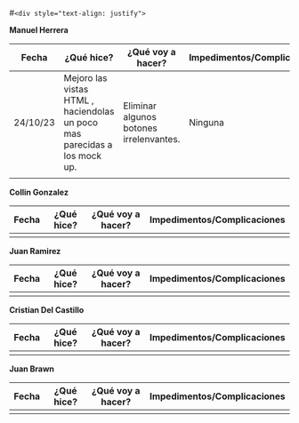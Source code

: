 #`<div style="text-align: justify">`

**Manuel Herrera**

| Fecha    | ¿Qué hice?                                                              | ¿Qué voy a hacer?                     | Impedimentos/Complicaciones |
| -------- | ------------------------------------------------------------------------- | --------------------------------------- | --------------------------- |
| 24/10/23 | Mejoro las vistas HTML , haciendolas un poco mas parecidas a los mock up. | Eliminar algunos botones irrelenvantes. | Ninguna                     |
|          |                                                                           |                                         |                             |

**Collin Gonzalez**

| Fecha | ¿Qué hice? | ¿Qué voy a hacer? | Impedimentos/Complicaciones |
| ----- | ------------ | ------------------- | --------------------------- |
|       |              |                     |                             |

**Juan Ramirez**

| Fecha | ¿Qué hice? | ¿Qué voy a hacer? | Impedimentos/Complicaciones |
| ----- | ------------ | ------------------- | --------------------------- |
|       |              |                     |                             |

**Cristian Del Castillo**

| Fecha | ¿Qué hice? | ¿Qué voy a hacer? | Impedimentos/Complicaciones |
| ----- | ------------ | ------------------- | --------------------------- |
|       |              |                     |                             |

**Juan Brawn**

| Fecha | ¿Qué hice? | ¿Qué voy a hacer? | Impedimentos/Complicaciones |
| ----- | ------------ | ------------------- | --------------------------- |
|       |              |                     |                             |

<div/>
